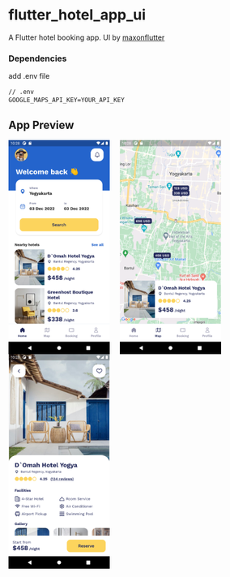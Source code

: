 # flutter_hotel_app_ui

A Flutter hotel booking app. UI by [maxonflutter](https://maxonflutter.com/)

### Dependencies

add .env file

```.env
// .env
GOOGLE_MAPS_API_KEY=YOUR_API_KEY
```

## App Preview

<img style="float: left; margin-right:20px;" src="app_preview/home.png" width="200"/>
<img style="float: left;margin-right:20px;" src="app_preview/map.png" width="200"/>
<img style="float: left;" src="app_preview/detail.png" width="200"/>
